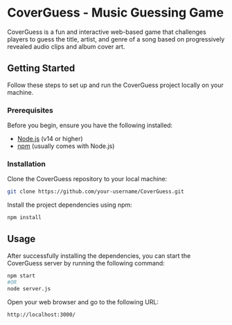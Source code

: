 # CoverGuess - Music Guessing Game

CoverGuess is a fun and interactive web-based game that challenges players to guess the title, artist, and genre of a song based on progressively revealed audio clips and album cover art.

## Getting Started

Follow these steps to set up and run the CoverGuess project locally on your machine.

### Prerequisites

Before you begin, ensure you have the following installed:

- [Node.js](https://nodejs.org/) (v14 or higher)
- [npm](https://www.npmjs.com/) (usually comes with Node.js)

### Installation

Clone the CoverGuess repository to your local machine:

```bash
git clone https://github.com/your-username/CoverGuess.git
```

Install the project dependencies using npm:

```bash
npm install
```

## Usage

After successfully installing the dependencies, you can start the CoverGuess server by running the following command:  

```bash
npm start
#OR
node server.js
```

Open your web browser and go to the following URL:

```txt
http://localhost:3000/
```
